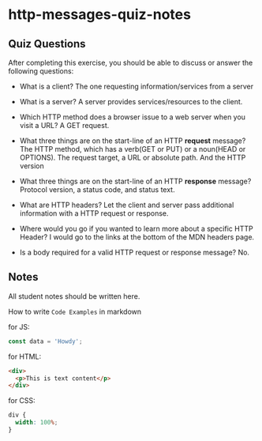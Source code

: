 # http-messages-quiz-notes

## Quiz Questions

After completing this exercise, you should be able to discuss or answer the following questions:

- What is a client?
  The one requesting information/services from a server

- What is a server?
  A server provides services/resources to the client.

- Which HTTP method does a browser issue to a web server when you visit a URL?
  A GET request.
- What three things are on the start-line of an HTTP **request** message?
  The HTTP method, which has a verb(GET or PUT) or a noun(HEAD or OPTIONS).
  The request target, a URL or absolute path.
  And the HTTP version
- What three things are on the start-line of an HTTP **response** message?
  Protocol version, a status code, and status text.

- What are HTTP headers?
  Let the client and server pass additional information with a HTTP request or response.

- Where would you go if you wanted to learn more about a specific HTTP Header?
  I would go to the links at the bottom of the MDN headers page.

- Is a body required for a valid HTTP request or response message?
  No.

## Notes

All student notes should be written here.

How to write `Code Examples` in markdown

for JS:

```javascript
const data = 'Howdy';
```

for HTML:

```html
<div>
  <p>This is text content</p>
</div>
```

for CSS:

```css
div {
  width: 100%;
}
```
